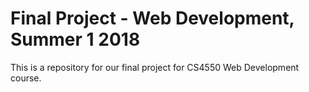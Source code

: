 # Final Project - Web Development, Summer 1 2018
This is a repository for our final project for CS4550 Web Development course.
